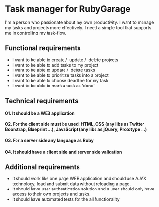 # Task manager for RubyGarage

I'm a person who passionate about my own productivity. 
I want to manage my tasks and projects more effectively. 
I need a simple tool that supports me in controlling my task-flow.

## Functional requirements

- I want to be able to create ​/ ​ update​ / ​ delete projects
- I want to be able to add tasks to my project
- I want to be able to update​ / ​ delete tasks
- I want to be able to prioritize tasks into a project
- I want to be able to choose deadline for my task
- I want to be able to mark a task as 'done'

## Technical requirements

#### 01. It should be a WEB application
#### 02. For the client side must be used: HTML, CSS (any libs as Twitter Boorstrap, Blueprint ...), JavaScript (any libs as jQuery, Prototype ...)
#### 03. For a server side any language as Ruby
#### 04. It should have a client side and server side validation

## Additional requirements
- It should work like one page WEB application and should use AJAX
  technology, load and submit data without reloading a page.
- It should have user authentication solution and a user should only
  have access to their own projects and tasks.
- It should have automated tests for the all functionality